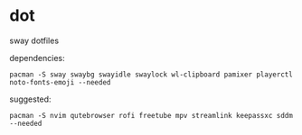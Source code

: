 # dot
sway dotfiles

dependencies:
```
pacman -S sway swaybg swayidle swaylock wl-clipboard pamixer playerctl noto-fonts-emoji --needed
```
suggested:
```
pacman -S nvim qutebrowser rofi freetube mpv streamlink keepassxc sddm --needed
```
